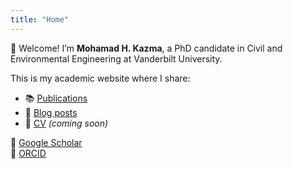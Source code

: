 ```yaml
---
title: "Home"
---
```


👋 Welcome! I’m **Mohamad H. Kazma**, a PhD candidate in Civil and Environmental Engineering at Vanderbilt University.

This is my academic website where I share:

- 📚 [Publications](/publications)
- 🧠 [Blog posts](/posts)
- 📄 [CV](/cv) *(coming soon)*

🔗 [Google Scholar](https://scholar.google.com/citations?user=l2LDgLAAAAAJ&hl=en)  
🔗 [ORCID](https://orcid.org/0000-0002-8217-1633)
